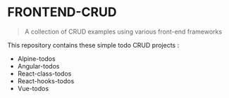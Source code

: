 # FRONTEND-CRUD

> A collection of CRUD examples using various front-end frameworks

This repository contains these simple todo CRUD projects :

- Alpine-todos
- Angular-todos
- React-class-todos
- React-hooks-todos
- Vue-todos
